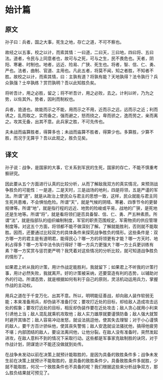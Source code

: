# 始计篇

## 原文

孙子曰：兵者，国之大事，死生之地，存亡之道，不可不察也。

故经之以五事，校之以计，而索其情：一曰道，二曰天，三曰地，四曰将、五曰法。道者，令民与上同意者也，故可与之死，可与之生，民不畏危也。天者，阴阳、寒暑、时制也。地者，远近、险易、广狭、死生也。将者，智、信、仁、勇、严也。法者，曲制、官道、主用也。凡此五者，将莫不闻，知之者胜，不知者不胜。故校之以计，而索其情，曰：主孰有道？将孰有能？天地孰得？法令孰行？兵众孰强？士卒孰练？赏罚孰明？吾以此知胜负矣。

将听吾计，用之必胜，留之；将不听吾计，用之必败，去之。计利以听，乃为之势，以佐其外。势者，因利而制权也。

兵者，诡道也。故能而示之不能，用而示之不用，近而示之远，远而示之近；利而诱之，乱而取之，实而备之，强而避之，怒而挠之，卑而骄之，逸而劳之，亲而离之。攻其无备，出其不意。此兵家之胜，不可先传也。

夫未战而庙算胜者，得算多也；未战而庙算不胜者，得算少也。多算胜，少算不胜，而况于无算乎？吾以此观之，胜负见矣。

## 译文

孙子说：战争，是国家的大事，它关系到军民的生死，国家的存亡，不能不慎重考察研究。

因此要从五个方面进行认真的比较分析，从而了解敌我双方的真实情况，来预测战争胜负的可能性：一是道，二是天时，三是战场的地利，四是将领，五是严谨的军法。所谓“道”，就是从政治上使民众与君主的思想一致，这样，民众就能与君主同生死共患难，不会惧怕危险。所谓“天”，就是气候的阴晴、寒暑、四季节令的更替规律等。所谓“地”，就是指行程的远近、地势的险峻或平易，战地的广狭，是死地还是生地等。所谓“将”，就是看将领们是否具备智、信、仁、勇、严五种素质。所谓“法”，就是指部队的组织编制制度，军官的职责范围规定，军需物资的供应管理制度等。对这五个方面，将领都不能不做深刻了解。了解就能胜利，否则就不能取胜。因而，还要通过比较双方的具体条件来探究战争胜负的情形。这些条件是：双方哪一方的君主是有道明君，能得民心？哪一方的将领更有才能？哪一方天时、地利占得多？哪一方军中法令执行得好？哪一方兵力更强大？哪一方士兵更训练有素？哪一方奖赏与惩罚更严明？我凭着对这些情况的分析比较，就可知道战争胜负的情形了。

如果君上听从我的计策，用计作战定能胜利，我就留下；如果君上不听我的计策行事，用计必然失败，我就离开。好的计策被采纳，还要营造有利的态势，以辅助对外的行动。所谓态势，就是根据如何有利于自己的原则，灵活机动运用兵力，掌握作战的主动权。

用兵之道在于千变万化、出其不意。所以，明明能征善战，却向敌人装作软弱无能；本来准备用兵，却伪装不准备打仗；要攻打近处的目标，却给敌人造成攻击远处的假象；要攻打远处的目标，相反却伪装作要在近处攻击；敌人贪心就用小利来引诱他上当；敌人混乱就乘机攻取他；敌人实力雄厚就要谨慎防备；敌人强大就暂时避开其锋芒；敌人容易冲动发怒，就设法挑逗他，使其失去理智；对于小心谨慎的敌人，要千方百计骄纵他，使其丧失警惕；敌人安逸就设法骚扰他，搞得他疲劳不堪；内部团结的敌人，要设法离间他，让他分裂。在敌人没有准备时，突然发起进攻，在敌人意料不到的情况下采取行动。这些都是军事家克敌制胜的诀窍，对于作战计划，阴谋诡计不能还没做就到处传。

在战争未发动以前在决策上就预计能取胜的，是因为具备的致胜条件多；战争未发生前在决策上就预计不能取胜的，是具备的致胜条件少。具备致胜条件多就胜，少就不能取胜，何况一个致胜条件也不具备的呢？我们根据这些来分析战争双方，那么胜负结果就可预见了。